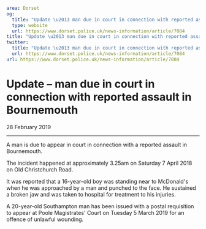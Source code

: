 ```yaml
area: Dorset
og:
  title: "Update \u2013 man due in court in connection with reported assault in Bournemouth"
  type: website
  url: https://www.dorset.police.uk/news-information/article/7084
title: "Update \u2013 man due in court in connection with reported assault in Bournemouth |"
twitter:
  title: "Update \u2013 man due in court in connection with reported assault in Bournemouth"
  url: https://www.dorset.police.uk/news-information/article/7084
url: https://www.dorset.police.uk/news-information/article/7084
```

# Update – man due in court in connection with reported assault in Bournemouth

28 February 2019

* * *

A man is due to appear in court in connection with a reported assault in Bournemouth.

The incident happened at approximately 3.25am on Saturday 7 April 2018 on Old Christchurch Road.

It was reported that a 16-year-old boy was standing near to McDonald's when he was approached by a man and punched to the face. He sustained a broken jaw and was taken to hospital for treatment to his injuries.

A 20-year-old Southampton man has been issued with a postal requisition to appear at Poole Magistrates' Court on Tuesday 5 March 2019 for an offence of unlawful wounding.
